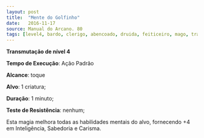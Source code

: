 ```yaml
---
layout: post
title:  "Mente do Golfinho"
date:   2016-11-17
source: Manual do Arcano. 80
tags: [level4, bardo, clerigo, abencoado, druida, feiticeiro, mago, transmutacao, padrao, toque, criatura, minuto, nenhum]
---
```


**Transmutação de nível 4**

**Tempo de Execução**: Ação Padrão

**Alcance**: toque

**Alvo**: 1 criatura;

**Duração**: 1 minuto;

**Teste de Resistência**: nenhum;

Esta magia melhora todas as habilidades mentais do alvo, fornecendo +4 
em Inteligência, Sabedoria e Carisma.
